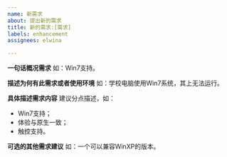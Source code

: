 ```yaml
---
name: 新需求
about: 提出新的需求
title: 新的需求:[需求]
labels: enhancement
assignees: elwina

---
```


**一句话概况需求**
如：Win7支持。

**描述为何有此需求或者使用环境**
如：学校电脑使用Win7系统，其上无法运行。

**具体描述需求内容**
建议分点描述，如：
- Win7支持；
- 体验与原生一致；
- 触控支持。

**可选的其他需求建议**
如：一个可以兼容WinXP的版本。
